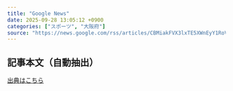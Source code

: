```yaml
---
title: "Google News"
date: 2025-09-28 13:05:12 +0900
categories: ["スポーツ", "大阪府"]
source: "https://news.google.com/rss/articles/CBMiakFVX3lxTE5XWnEyY1RoVklDU0pfaVkzOEM5Q3Y1MXZjd0doNTVNTi1kQlh2cjRXWXRqUG40eFgyWUxldlN4YXU2NVR1ZWIzS09lc0ZfTFFpdFA5U2c4QVpEeG84WFFCMFl2LW5sMVpIRmfSAW9BVV95cUxNWlJTejhjMC1XMGNPSWtJRkxna1hncXpWOXBwVEQ0R2pkLUFQZVI1RU5yQTQwMkpsZDdhN3pEcjBQRGQwN29FTF9XRnNtSkJKZ1p4REV5dnRuUnFRZUhNZkZZNDBYQUV2S1JJemh2U3c?oc=5"
---
```


## 記事本文（自動抽出）
<body class="y0K44d EA71Tc" id="readabilityBody"></body>

[出典はこちら](https://news.google.com/rss/articles/CBMiakFVX3lxTE5XWnEyY1RoVklDU0pfaVkzOEM5Q3Y1MXZjd0doNTVNTi1kQlh2cjRXWXRqUG40eFgyWUxldlN4YXU2NVR1ZWIzS09lc0ZfTFFpdFA5U2c4QVpEeG84WFFCMFl2LW5sMVpIRmfSAW9BVV95cUxNWlJTejhjMC1XMGNPSWtJRkxna1hncXpWOXBwVEQ0R2pkLUFQZVI1RU5yQTQwMkpsZDdhN3pEcjBQRGQwN29FTF9XRnNtSkJKZ1p4REV5dnRuUnFRZUhNZkZZNDBYQUV2S1JJemh2U3c?oc=5)
